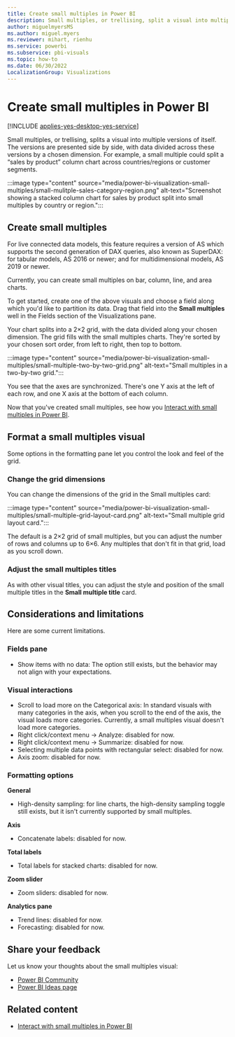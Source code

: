 ```yaml
---
title: Create small multiples in Power BI
description: Small multiples, or trellising, split a visual into multiple versions of itself, presented side by side, with its data partitioned across these versions by a chosen dimension.
author: miguelmyersMS
ms.author: miguel.myers
ms.reviewer: mihart, rienhu
ms.service: powerbi
ms.subservice: pbi-visuals
ms.topic: how-to
ms.date: 06/30/2022
LocalizationGroup: Visualizations
---
```

# Create small multiples in Power BI

[!INCLUDE [applies-yes-desktop-yes-service](../includes/applies-yes-desktop-yes-service.md)]

Small multiples, or trellising, splits a visual into multiple versions of itself. The versions are presented side by side, with data divided across these versions by a chosen dimension. For example, a small multiple could split a “sales by product” column chart across countries/regions or customer segments.

:::image type="content" source="media/power-bi-visualization-small-multiples/small-mulitple-sales-category-region.png" alt-text="Screenshot showing a stacked column chart for sales by product split into small multiples by country or region.":::

## Create small multiples

For live connected data models, this feature requires a version of AS which supports the second generation of DAX queries, also known as SuperDAX: for tabular models, AS 2016 or newer; and for multidimensional models, AS 2019 or newer.

Currently, you can create small multiples on bar, column, line, and area charts.

To get started, create one of the above visuals and choose a field along which you'd like to partition its data. Drag that field into the **Small multiples** well in the Fields section of the Visualizations pane.

Your chart splits into a 2×2 grid, with the data divided along your chosen dimension. The grid fills with the small multiples charts. They're sorted by your chosen sort order, from left to right, then top to bottom.

:::image type="content" source="media/power-bi-visualization-small-multiples/small-multiple-two-by-two-grid.png" alt-text="Small multiples in a two-by-two grid.":::

You see that the axes are synchronized. There's one Y axis at the left of each row, and one X axis at the bottom of each column.

Now that you've created small multiples, see how you [Interact with small multiples in Power BI](power-bi-visualization-small-multiples-interact.md).

## Format a small multiples visual

Some options in the formatting pane let you control the look and feel of the grid.

### Change the grid dimensions

You can change the dimensions of the grid in the Small multiples card:

:::image type="content" source="media/power-bi-visualization-small-multiples/small-multiple-grid-layout-card.png" alt-text="Small multiple grid layout card.":::

The default is a 2×2 grid of small multiples, but you can adjust the number of rows and columns up to 6×6. Any multiples that don't fit in that grid, load as you scroll down.

### Adjust the small multiples titles

As with other visual titles, you can adjust the style and position of the small multiple titles in the **Small multiple title** card.

## Considerations and limitations

Here are some current limitations.

### Fields pane

- Show items with no data: The option still exists, but the behavior may not align with your expectations.

### Visual interactions

- Scroll to load more on the Categorical axis: In standard visuals with many categories in the axis, when you scroll to the end of the axis, the visual loads more categories. Currently, a small multiples visual doesn't load more categories.
- Right click/context menu -> Analyze: disabled for now.
- Right click/context menu -> Summarize: disabled for now.
- Selecting multiple data points with rectangular select: disabled for now.
- Axis zoom: disabled for now.

### Formatting options

**General**

- High-density sampling: for line charts, the high-density sampling toggle still exists, but it isn't currently supported by small multiples.

**Axis**

- Concatenate labels: disabled for now.

**Total labels**

- Total labels for stacked charts: disabled for now.

**Zoom slider**

- Zoom sliders: disabled for now.

**Analytics pane** 

- Trend lines: disabled for now.
- Forecasting: disabled for now.

## Share your feedback

Let us know your thoughts about the small multiples visual:

- [Power BI Community](https://community.powerbi.com/)
- [Power BI Ideas page](https://ideas.powerbi.com/ideas/) 

## Related content

- [Interact with small multiples in Power BI](power-bi-visualization-small-multiples-interact.md)
